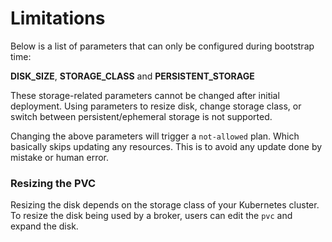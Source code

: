 

# Limitations

Below is a list of parameters that can only be configured during bootstrap time:

**DISK_SIZE**, **STORAGE_CLASS** and **PERSISTENT_STORAGE** 

These storage-related parameters cannot be changed after initial deployment. Using parameters to resize disk, change storage class, or switch between persistent/ephemeral storage is not supported.

Changing the above parameters will trigger a `not-allowed` plan. Which basically skips updating any resources.
This is to avoid any update done by mistake or human error. 

### Resizing the PVC 

Resizing the disk depends on the storage class of your Kubernetes cluster.
To resize the disk being used by a broker, users can edit the `pvc` and expand the disk.
